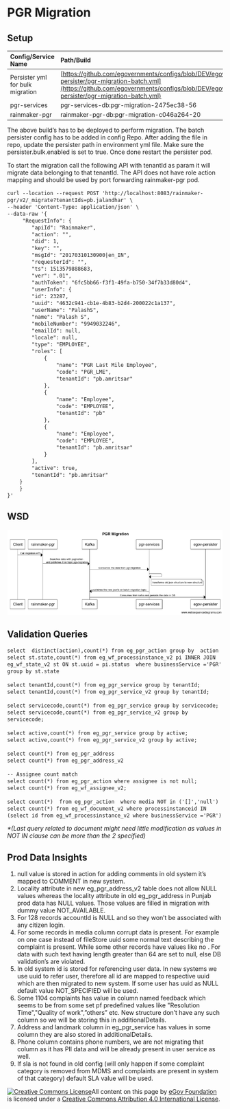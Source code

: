 # PGR Migration

## Setup <a id="Setup:"></a>

| **Config/Service Name** | **Path/Build** |
| :--- | :--- |
| Persister yml for bulk migration | [https://github.com/egovernments/configs/blob/DEV/egov-persister/pgr-migration-batch.yml](https://github.com/egovernments/configs/blob/DEV/egov-persister/pgr-migration-batch.yml) |
| pgr-services | pgr-services-db:pgr-migration-2475ec38-56 |
| rainmaker-pgr | rainmaker-pgr-db:pgr-migration-c046a264-20 |

The above build’s has to be deployed to perform migration. The batch persister config has to be added in config Repo. After adding the file in repo, update the persister path in environment yml file. Make sure the persister.bulk.enabled is set to true. Once done restart the persister pod.

To start the migration call the following API with tenantId as param it will migrate data belonging to that tenantId. The API does not have role action mapping and should be used by port forwarding rainmaker-pgr pod.

```text
curl --location --request POST 'http://localhost:8083/rainmaker-pgr/v2/_migrate?tenantIds=pb.jalandhar' \
--header 'Content-Type: application/json' \
--data-raw '{
     "RequestInfo": {
        "apiId": "Rainmaker",
        "action": "",
        "did": 1,
        "key": "",
        "msgId": "20170310130900|en_IN",
        "requesterId": "",
        "ts": 1513579888683,
        "ver": ".01",
        "authToken": "6fc5bb66-f3f1-49fa-b750-34f7b33d80d4",
        "userInfo": {
        "id": 23287,
        "uuid": "4632c941-cb1e-4b83-b2d4-200022c1a137",
        "userName": "PalashS",
        "name": "Palash S",
        "mobileNumber": "9949032246",
        "emailId": null,
        "locale": null,
        "type": "EMPLOYEE",
        "roles": [
            {
                "name": "PGR Last Mile Employee",
                "code": "PGR_LME",
                "tenantId": "pb.amritsar"
            },
            {
                "name": "Employee",
                "code": "EMPLOYEE",
                "tenantId": "pb"
            },
            {
                "name": "Employee",
                "code": "EMPLOYEE",
                "tenantId": "pb.amritsar"
            }
        ],
        "active": true,
        "tenantId": "pb.amritsar"
    }
    }
}'
```

## WSD <a id="WSD:"></a>

![](../../../../.gitbook/assets/migration.png)

## Validation Queries <a id="Validation-Queries:"></a>

```text
select  distinct(action),count(*) from eg_pgr_action group by  action
select st.state,count(*) from eg_wf_processinstance_v2 pi INNER JOIN eg_wf_state_v2 st ON st.uuid = pi.status  where businessService ='PGR' group by st.state

select tenantId,count(*) from eg_pgr_service group by tenantId;
select tenantId,count(*) from eg_pgr_service_v2 group by tenantId;

select servicecode,count(*) from eg_pgr_service group by servicecode;
select servicecode,count(*) from eg_pgr_service_v2 group by servicecode;

select active,count(*) from eg_pgr_service group by active;
select active,count(*) from eg_pgr_service_v2 group by active;

select count(*) from eg_pgr_address
select count(*) from eg_pgr_address_v2

-- Assignee count match
select count(*) from eg_pgr_action where assignee is not null;
select count(*) from eg_wf_assignee_v2;

select count(*)  from eg_pgr_action  where media NOT in ('[]','null')
select count(*) from eg_wf_document_v2 where processinstanceid IN (select id from eg_wf_processinstance_v2 where businessService ='PGR')
```

_\*\(Last query related to document might need little modification as values in NOT IN clause can be more than the 2 specified\)_

## Prod Data Insights <a id="Prod-Data-Insights:"></a>

1. null value is stored in action for adding comments in old system it’s mapped to COMMENT in new system.
2. Locality attribute in new eg\_pgr\_address\_v2 table does not allow NULL values whereas the locality attribute in old eg\_pgr\_address in Punjab prod data has NULL values. Those values are filled in migration with dummy value NOT\_AVAILABLE.
3. For 128 records accountId is NULL and so they won’t be associated with any citizen login.
4. For some records in media column corrupt data is present. For example on one case instead of fileStore uuid some normal text describing the complaint is present. While some other records have values like no . For data with such text having length greater than 64 are set to null, else DB validation’s are violated.
5. In old system id is stored for referencing user data. In new systems we use uuid to refer user, therefore all id are mapped to respective uuid which are then migrated to new system. If some user has uuid as NULL default value NOT\_SPECIFIED will be used.
6. Some 1104 complaints has value in column named feedback which seems to be from some set pf predefined values like "Resolution Time","Quality of work",”others” etc. New structure don’t have any such column so we will be storing this in additionalDetails.
7. Address and landmark column in eg\_pgr\_service has values in some column they are also stored in additionalDetails.
8. Phone column contains phone numbers, we are not migrating that column as it has PII data and will be already present in user service as well.
9. If sla is not found in old config \(will only happen if some complaint category is removed from MDMS and complaints are present in system of that category\) default SLA value will be used.

[![Creative Commons License](https://i.creativecommons.org/l/by/4.0/80x15.png)](http://creativecommons.org/licenses/by/4.0/)All content on this page by [eGov Foundation ](https://egov.org.in/)is licensed under a [Creative Commons Attribution 4.0 International License](http://creativecommons.org/licenses/by/4.0/).

